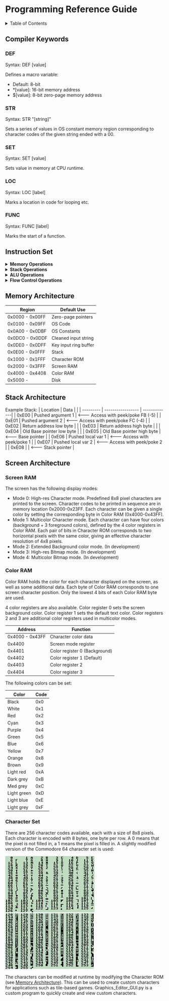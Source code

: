 # Programming Reference Guide

<!-- TABLE OF CONTENTS -->
<details>
  <summary>Table of Contents</summary>
  <ol>
    <li><a href="#compiler-keywords">Compiler Keywords</a></li>
    <li><a href="#instruction-set">Instruction Set</a></li>
    <li><a href="#memory-architecture">Memory Architecture</a></li>
    <li><a href="#stack-architecture">Stack Architecture</a></li>
    <li><a href="#screen-architecture">Screen Architecture</a></li>
  </ol>
</details>



## Compiler Keywords

### DEF
Syntax: DEF [value]

Defines a macro variable:
- Default: 8-bit
- *[value]: 16-bit memory address
- $[value]: 8-bit zero-page memory address

### STR
Syntax: STR "[string]"

Sets a series of values in OS constant memory region corresponding to character codes of the given string ended with a 00.

### SET
Syntax: SET [value]

Sets value in memory at CPU runtime.

### LOC
Syntax: LOC [label]

Marks a location in code for looping etc.

### FUNC
Syntax: FUNC [label]

Marks the start of a function.

## Instruction Set

<details>
  <summary><b>Memory Operations</b></summary>

### MOV [Ar/Br] [MEM]

- Description: Move value at memory into A or B.
- Opcode: MOV && MEMA/MEMB (0x01/0x02)
- Clock cycles: 12
- Memory bytes: 3

### MOV [Ar/Br] &lt;immed>

- Description: Move immediate value into A or B.
- Opcode: MOV && IMMEDA/IMMEDB (0x03/0x04)
- Clock cycles: 8
- Memory bytes: 2

### MOV [MEM] [Ar/Br]

- Description: Move value in A or B into memory.
- Opcode: MOV && STORA/STORB (0x05/0x06)
- Clock cycles: 12
- Memory bytes: 3

### SWP

- Description: Swap A and B registers.
- Opcode: SWP && MOV (0x07)
- Clock cycles: 7
- Memory bytes: 1

### LDO [MEM]

- Description: Load into A from given address in MEM with offset in B.
- Opcode: MOV && SHL (0x08)
- Clock cycles: 18
- Memory bytes: 3

### STO [MEM]

- Description: Store A into given address in MEM with offset in B.
- Opcode: MOV && SHR (0x09)
- Clock cycles: 19
- Memory bytes: 3

### LDZ Ar

- Description: Load into A from zero-page pointer address in A with offset in B.
- Opcode: MOV && INCA (0x0C)
- Clock cycles: 16
- Memory bytes: 1

### LDZ [$ZP]

- Description: Load into A from given zero-page pointer address with offset in B.
- Opcode: MOV && DECA (0x0A)
- Clock cycles: 18
- Memory bytes: 2

### STZ [$ZP]

- Description: Store A into given zero-page pointer address with offset in B.
- Opcode: MOV && DECB (0x0B)
- Clock cycles: 19
- Memory bytes: 2

### IO [Ar/Br]

- Description: Print value of A/B register to console
- Opcode: IO && MEMA/MEMB (0x31/0x32)
- Clock cycles: 4
- Memory bytes: 1

</details>

<details>
  <summary><b>Stack Operations</b></summary>

### PUSH Ar

- Description: Push A onto the stack and increment the stack pointer.
- Opcode: JMP && DECB (0x8B)
- Clock cycles: 13
- Memory bytes: 1

### PUSH &lt;immed>

- Description: Push the given value onto the stack and increment the stack pointer.
- Opcode: JMP && SWP (0x87)
- Clock cycles: 17
- Memory bytes: 2

### POP

- Description: Pop from the stack into A and decrement the stack pointer.
- Opcode: JMP && DECA (0x8A)
- Clock cycles: 12
- Memory bytes: 1

### PEEK Br

- Description: Load into A from the base pointer with the offset in B.
- Opcode: JMP && AUX (0x8E)
- Clock cycles: 16
- Memory bytes: 1

### PEEK &lt;immed>

- Description: Load into A from the base pointer with the given offset.
- Opcode: JMP && AUX (0x88)
- Clock cycles: 18
- Memory bytes: 2

### POKE Br

- Description: Store A into base pointer with the offset in B.
- Opcode: JMP && INCA (0x8C)
- Clock cycles: 14
- Memory bytes: 1

### POKE &lt;immed>

- Description: Store A into base pointer with the given offset.
- Opcode: JMP && SHR (0x89)
- Clock cycles: 19
- Memory bytes: 2

### CALL [MEM]

- Description: Call a function at given memory location.  Set new stack pointer and base pointer appropriately.
- Opcode: JZ && INCB (0x9D)
- Clock cycles: 34
- Memory bytes: 3

### CALLZ [$ZP]

- Description: Call a function pointed to by given zero-page pointer.  Set new stack pointer and base pointer appropriately.
- Opcode: JNZ && INCB (0xAD)
- Clock cycles: 39
- Memory bytes: 2

### CALLZ Ar

- Description: Call a function pointed to by zero-page pointer in A.  Set new stack pointer and base pointer appropriately.
- Opcode: JNZ && AUX (0xAE)
- Clock cycles: 36
- Memory bytes: 1

### RET

- Description: Return from a function.  Set new stack pointer and base pointer appropriately.
- Opcode: JZ && AUX (0x9E)
- Clock cycles: 28
- Memory bytes: 1

</details>

<details>
  <summary><b>ALU Operations</b></summary>

### ADD &lt;immed>

- Description: Add given value to A.
- Opcode: ADD && IMMEDA (0x13)
- Clock cycles: 11
- Memory bytes: 2

### ADD Br

- Description: Add B to A.
- Opcode: ADD && IMMEDB (0x14)
- Clock cycles: 5
- Memory bytes: 1

### SUB &lt;immed>

- Description: Subtract given value from A.
- Opcode: SUB && IMMEDA (0x43)
- Clock cycles: 11
- Memory bytes: 2

### SUB Br

- Description: Subtract B from A.
- Opcode: SUB && IMMEDB (0x44)
- Clock cycles: 5
- Memory bytes: 1

### CLC

- Description: Clear the ALU carry and overflow flags.
- Opcode: ADD && STORA (0x15)
- Clock cycles: 5
- Memory bytes: 1

### SHL

- Description: Bit shift left A register 1 bit
- Opcode: LOG && SHL (0x28)
- Clock cycles: 5
- Memory bytes: 1

### SHR

- Description: Bit shift right A register 1 bit
- Opcode: LOG && SHR (0x29)
- Clock cycles: 5
- Memory bytes: 1

### INC [Ar/Br]

- Description: Increment A/B register
- Opcode: LOG && INCA/INCB (0x2C/0x2D)
- Clock cycles: 5
- Memory bytes: 1

### DEC [Ar/Br]

- Description: Decrement A/B register
- Opcode: LOG && DECA/DECB (0x2A/0x2B)
- Clock cycles: 5
- Memory bytes: 1

### AND Br

- Description: Bitwise AND A and B register
- Opcode: LOG && MEMA (0x21)
- Clock cycles: 5
- Memory bytes: 1

### AND &lt;immed>

- Description: Bitwise AND immediate value with A
- Opcode: LOG && STORA (0x25)
- Clock cycles: 11
- Memory bytes: 2

### OR Br

- Description: Bitwise OR A and B register
- Opcode: LOG && MEMB (0x22)
- Clock cycles: 5
- Memory bytes: 1

### OR &lt;immed>

- Description: Bitwise OR immediate value with A
- Opcode: LOG && STORB (0x26)
- Clock cycles: 11
- Memory bytes: 2

### XOR Br

- Description: Bitwise XOR A and B register
- Opcode: LOG && IMMEDA (0x23)
- Clock cycles: 5
- Memory bytes: 1

### XOR &lt;immed>

- Description: Bitwise XOR immediate value with A
- Opcode: LOG && SWP (0x27)
- Clock cycles: 11
- Memory bytes: 2

### NOT

- Description: Bitwise NOT A register
- Opcode: LOG && IMMEDB (0x24)
- Clock cycles: 5
- Memory bytes: 1

</details>

<details>
  <summary><b>Flow Control Operations</b></summary>

<details>
<summary>&ensp;JMP: Unconditional jump</summary>

### JMP [MEM]

- Description: Jump to memory location unconditionally
- Opcode: JMP && MEMA (0x81)
- Clock cycles: 11
- Memory bytes: 3

### JMPO &lt;immed>

- Description: Jump to given offset from current memory location unconditionally
- Opcode: JMP && IMMEDA (0x83)
- Clock cycles: 16
- Memory bytes: 2

### JMPO Ar

- Description: Jump to offset in A from current memory location unconditionally
- Opcode: JMP && IMMEDB (0x84)
- Clock cycles: 13
- Memory bytes: 1

### JMPZ [$ZP]

- Description: Jump to memory location at given zero-page pointer unconditionally
- Opcode: JMP && STORA (0x85)
- Clock cycles: 21
- Memory bytes: 2

### JMPZ Ar

- Description: Jump to memory location at zero-page pointer in A unconditionally
- Opcode: JMP && STORB (0x86)
- Clock cycles: 18
- Memory bytes: 1
</details>

<details>
<summary>&ensp;JZ: Jump if zero</summary>

### JZ [MEM]

- Description: Jump to memory location if ALU result is zero
- Opcode: JZ && MEMA (0x91)
- Clock cycles: 11
- Memory bytes: 3

### JZO &lt;immed>

- Description: Jump to given offset from current memory location if ALU result is zero
- Opcode: JZ && IMMEDA (0x93)
- Clock cycles: 16
- Memory bytes: 2

### JZO Ar

- Description: Jump to offset in A from current memory location if ALU result is zero
- Opcode: JZ && IMMEDB (0x94)
- Clock cycles: 13
- Memory bytes: 1

### JZZ [$ZP]

- Description: Jump to memory location at given zero-page pointer if ALU result is zero
- Opcode: JZ && STORA (0x95)
- Clock cycles: 21
- Memory bytes: 2

### JZZ Ar

- Description: Jump to memory location at zero-page pointer in A if ALU result is zero
- Opcode: JZ && STORB (0x96)
- Clock cycles: 18
- Memory bytes: 1

</details>

<details>
<summary>&ensp;JNZ: Jump if not zero</summary>

### JNZ [MEM]

- Description: Jump to memory location if ALU result is not zero
- Opcode: JNZ && MEMA (0xA1)
- Clock cycles: 11
- Memory bytes: 3

### JNZO &lt;immed>

- Description: Jump to given offset from current memory location if ALU result is not zero
- Opcode: JNZ && IMMEDA (0xA3)
- Clock cycles: 16
- Memory bytes: 2

### JNZO Ar

- Description: Jump to offset in A from current memory location if ALU result is not zero
- Opcode: JNZ && IMMEDB (0xA4)
- Clock cycles: 13
- Memory bytes: 1

### JNZZ [$ZP]

- Description: Jump to memory location at given zero-page pointer if ALU result is not zero
- Opcode: JNZ && STORA (0xA5)
- Clock cycles: 21
- Memory bytes: 2

### JNZZ Ar

- Description: Jump to memory location at zero-page pointer in A if ALU result is not zero
- Opcode: JNZ && STORB (0xA6)
- Clock cycles: 18
- Memory bytes: 1

</details>

<details>
<summary>&ensp;JM: Jump if less than zero (minus)</summary>

### JM [MEM]

- Description: Jump to memory location if ALU result is less than zero (minus)
- Opcode: JM && MEMA (0xB1)
- Clock cycles: 11
- Memory bytes: 3

### JMO &lt;immed>

- Description: Jump to given offset from current memory location if ALU result is less than zero (minus)
- Opcode: JM && IMMEDA (0xB3)
- Clock cycles: 16
- Memory bytes: 2

### JMO Ar

- Description: Jump to offset in A from current memory location if ALU result is less than zero (minus)
- Opcode: JM && IMMEDB (0xB4)
- Clock cycles: 13
- Memory bytes: 1

### JMZ [$ZP]

- Description: Jump to memory location at given zero-page pointer if ALU result is less than zero (minus)
- Opcode: JM && STORA (0xB5)
- Clock cycles: 21
- Memory bytes: 2

### JMZ Ar

- Description: Jump to memory location at zero-page pointer in A if ALU result is less than zero (minus)
- Opcode: JM && STORB (0xB6)
- Clock cycles: 18
- Memory bytes: 1

</details>

<details>
<summary>&ensp;JP: Jump if greater than zero (positive)</summary>

### JP [MEM]

- Description: Jump to memory location if ALU result is greater than zero (positive)
- Opcode: JP && MEMA (0xC1)
- Clock cycles: 11
- Memory bytes: 3

### JPO &lt;immed>

- Description: Jump to given offset from current memory location if ALU result is greater than zero (positive)
- Opcode: JP && IMMEDA (0xC3)
- Clock cycles: 16
- Memory bytes: 2

### JPO Ar

- Description: Jump to offset in A from current memory location if ALU result is greater than zero (positive)
- Opcode: JP && IMMEDB (0xC4)
- Clock cycles: 13
- Memory bytes: 1

### JPZ [$ZP]

- Description: Jump to memory location at given zero-page pointer if ALU result is greater than zero (positive)
- Opcode: JP && STORA (0xC5)
- Clock cycles: 21
- Memory bytes: 2

### JPZ Ar

- Description: Jump to memory location at zero-page pointer in A if ALU result is greater than zero (positive)
- Opcode: JP && STORB (0xC6)
- Clock cycles: 18
- Memory bytes: 1

</details>

<details>
<summary>&ensp;JC: Jump if carry occurred</summary>

### JC [MEM]

- Description: Jump to memory location if carry occurred on last ALU operation
- Opcode: JC && MEMA (0xD1)
- Clock cycles: 11
- Memory bytes: 3

### JCO &lt;immed>

- Description: Jump to given offset from current memory location if carry occurred on last ALU operation
- Opcode: JC && IMMEDA (0xD3)
- Clock cycles: 16
- Memory bytes: 2

### JCO Ar

- Description: Jump to offset in A from current memory location if carry occurred on last ALU operation
- Opcode: JC && IMMEDB (0xD4)
- Clock cycles: 13
- Memory bytes: 1

### JCZ [$ZP]

- Description: Jump to memory location at given zero-page pointer if carry occurred on last ALU operation
- Opcode: JC && STORA (0xD5)
- Clock cycles: 21
- Memory bytes: 2

### JCZ Ar

- Description: Jump to memory location at zero-page pointer in A if carry occurred on last ALU operation
- Opcode: JC && STORB (0xD6)
- Clock cycles: 18
- Memory bytes: 1

</details>

<details>
<summary>&ensp;JNC: Jump if carry did not occur</summary>

### JNC [MEM]

- Description: Jump to memory location if carry did not occur on last ALU operation
- Opcode: JNC && MEMA (0xE1)
- Clock cycles: 11
- Memory bytes: 3

### JNCO &lt;immed>

- Description: Jump to given offset from current memory location if carry did not occur on last ALU operation
- Opcode: JNC && IMMEDA (0xE3)
- Clock cycles: 16
- Memory bytes: 2

### JNCO Ar

- Description: Jump to offset in A from current memory location if carry did not occur on last ALU operation
- Opcode: JNC && IMMEDB (0xE4)
- Clock cycles: 13
- Memory bytes: 1

### JNCZ [$ZP]

- Description: Jump to memory location at given zero-page pointer if carry did not occur on last ALU operation
- Opcode: JNC && STORA (0xE5)
- Clock cycles: 21
- Memory bytes: 2

### JNCZ Ar

- Description: Jump to memory location at zero-page pointer in A if carry did not occur on last ALU operation
- Opcode: JNC && STORB (0xE6)
- Clock cycles: 18
- Memory bytes: 1

</details>

<details>
<summary>&ensp;JOF: Jump if overflow occurred</summary>

### JOF [MEM]

- Description: Jump to memory location if overflow occurred on last ALU operation
- Opcode: JC && MEMB (0xD2)
- Clock cycles: 11
- Memory bytes: 3

### JOFO &lt;immed>

- Description: Jump to given offset from current memory location if overflow occurred on last ALU operation
- Opcode: JC && SWP (0xD7)
- Clock cycles: 16
- Memory bytes: 2

### JOFO Ar

- Description: Jump to offset in A from current memory location if overflow occurred on last ALU operation
- Opcode: JC && SHL (0xD8)
- Clock cycles: 13
- Memory bytes: 1

### JOFZ [$ZP]

- Description: Jump to memory location at given zero-page pointer if overflow occurred on last ALU operation
- Opcode: JC && SHR (0xD9)
- Clock cycles: 21
- Memory bytes: 2

### JOFZ Ar

- Description: Jump to memory location at zero-page pointer in A if overflow occurred on last ALU operation
- Opcode: JC && DECA (0xDA)
- Clock cycles: 18
- Memory bytes: 1

</details>

<details>
<summary>&ensp;JNOF: Jump if overflow did not occur</summary>

### JNOF [MEM]

- Description: Jump to memory location if overflow did not occur on last ALU operation
- Opcode: JNC && MEMB (0xE2)
- Clock cycles: 11
- Memory bytes: 3


### JNOFO &lt;immed>

- Description: Jump to given offset from current memory location if overflow did not occur on last ALU operation
- Opcode: JNC && SWP (0xE7)
- Clock cycles: 16
- Memory bytes: 2

### JNOFO Ar

- Description: Jump to offset in A from current memory location if overflow did not occur on last ALU operation
- Opcode: JNC && SHL (0xE8)
- Clock cycles: 11
- Memory bytes: 3


### JNOFZ [$ZP]

- Description: Jump to memory location at given zero-page pointer if overflow did not occur on last ALU operation
- Opcode: JNC && SHR (0xE9)
- Clock cycles: 21
- Memory bytes: 2

### JNOFZ Ar

- Description: Jump to memory location at zero-page pointer in A if overflow did not occur on last ALU operation
- Opcode: JNC && DECA (0xEA)
- Clock cycles: 18
- Memory bytes: 1
</details>

</details>


## Memory Architecture

| Region | Default Use |
| --------- | ----------------- |
| 0x0000 - 0x00FF | Zero-page pointers |
| 0x0100 - 0x09FF | OS Code |
| 0x0A00 - 0x0DBF | OS Constants |
| 0x0DC0 - 0x0DDF | Cleaned input string |
| 0x0DE0 - 0x0DFF | Key input ring buffer |
| 0x0E00 - 0x0FFF | Stack |
| 0x1000 - 0x1FFF | Character ROM |
| 0x2000 - 0x3FFF | Screen RAM |
| 0x4000 - 0x4408 | Color RAM |
| 0x5000 -        | Disk |

## Stack Architecture
Example Stack:
| Location | Data |  |
| --------- | ----------------- | -------------|
| 0xE00 | Pushed argument 1 | &lt;--- Access with peek/poke FB (-5) |
| 0xE01 | Pushed argument 2 | &lt;--- Access with peek/poke FC (-4) |
| 0xE02 | Return address low byte |  |
| 0xE03 | Return address high byte |  |
| 0xE04 | Old Base pointer low byte |  |
| 0xE05 | Old Base pointer high byte | &lt;--- Base pointer  |
| 0xE06 | Pushed local var 1 | &lt;--- Access with peek/poke 1 |
| 0xE07 | Pushed local var 2 | &lt;--- Access with peek/poke 2  |
| 0xE08 |  | &lt;--- Stack pointer  |

## Screen Architecture

### Screen RAM
The screen has the following display modes:
- Mode 0: High-res Character mode.  Predefined 8x8 pixel characters are printed to the screen.  Character codes to be printed in sequence are in memory location 0x2000-0x23FF.  Each character can be given a single color by setting the corresponding byte in Color RAM (0x4000-0x43FF).
- Mode 1: Multicolor Character mode.  Each character can have four colors (background + 3 foreground colors), defined by the 4 color registers in Color RAM.  Each pair of bits in Character ROM corresponds to two horizontal pixels with the same color, giving an effective character resolution of 4x8 pixels.
- Mode 2: Extended Background color mode. (In development)
- Mode 3: High-res Bitmap mode. (In development)
- Mode 4: Multicolor Bitmap mode. (In development)


### Color RAM
Color RAM holds the color for each character displayed on the screen, as well as some additional data.  Each byte of Color RAM corresponds to one screen character position.  Only the lowest 4 bits of each Color RAM byte are used.

4 color registers are also available.  Color register 0 sets the screen background color.  Color register 1 sets the default text color.  Color registers 2 and 3 are additional color registers used in multicolor modes.

| Address | Function |
|-------|------|
| 0x4000 - 0x43FF | Character color data |
| 0x4400 | Screen mode register |
| 0x4401 | Color register 0 (Background) |
| 0x4402 | Color register 1 (Default) |
| 0x4403 | Color register 2 |
| 0x4404 | Color register 3 |

The following colors can be set:

| Color | Code |
|-------|------|
| Black | 0x0 |
| White | 0x1 |
| Red | 0x2 |
| Cyan | 0x3 |
| Purple | 0x4 |
| Green | 0x5 |
| Blue | 0x6 |
| Yellow | 0x7 |
| Orange | 0x8 |
| Brown | 0x9 |
| Light red | 0xA |
| Dark grey | 0xB |
| Med grey | 0xC |
| Light green | 0xD |
| Light blue | 0xE |
| Light grey | 0xF |



### Character Set
There are 256 character codes available, each with a size of 8x8 pixels.  Each character is encoded with 8 bytes, one byte per row.  A 0 means that the pixel is not filled in, a 1 means the pixel is filled in.  A slightly modified version of the Commodore 64 character set is used:


  <a href="https://github.com/GrasonHumphrey/CPU_Python">
    <img src="../images/char_set_1_edit.jpg" alt="Character Set 1">
    </br>
    <img src="../images/char_set_2_edit.jpg" alt="Character Set 2">
  </a>

  The characters can be modified at runtime by modifying the Character ROM (see <a href="#memory-architecture">Memory Architecture</a>).  This can be used to create custom characters for applications such as tile-based games.  Graphics_Editor_GUI.py is a custom program to quickly create and view custom characters.
